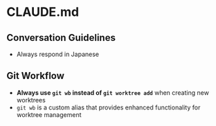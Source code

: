 # CLAUDE.md

## Conversation Guidelines

- Always respond in Japanese

## Git Workflow

- **Always use `git wb` instead of `git worktree add`** when creating new worktrees
- `git wb` is a custom alias that provides enhanced functionality for worktree management
